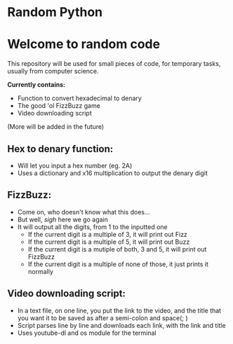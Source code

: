 # Random Python
<h1>Welcome to random code</h1>

This repository will be used for small pieces of code, for temporary tasks, usually from computer science.

<b>Currently contains:</b>

 - Function to convert hexadecimal to denary
 - The good 'ol FizzBuzz game
 - Video downloading script

(More will be added in the future)

<h2>Hex to denary function:</h2>

 - Will let you input a hex number (eg. 2A)
 - Uses a dictionary and x16 multiplication to output the denary digit

<h2>FizzBuzz:</h2>

 - Come on, who doesn't know what this does...
 - But well, *sigh* here we go again
 - It will output all the digits, from 1 to the inputted one
      - If the current digit is a multiple of 3, it will print out Fizz
      - If the current digit is a multiple of 5, it will print out Buzz
      - If the current digit is a mutiple of both, 3 and 5, it will print out FizzBuzz
      - If the current digit is a multiple of none of those, it just prints it normally

<h2>Video downloading script:</h2>

 - In a text file, on one line, you put the link to the video, and the title that you want it to be saved as after a semi-colon and space(; )
 - Script parses line by line and downloads each link, with the link and title
 - Uses youtube-dl and os module for the terminal

